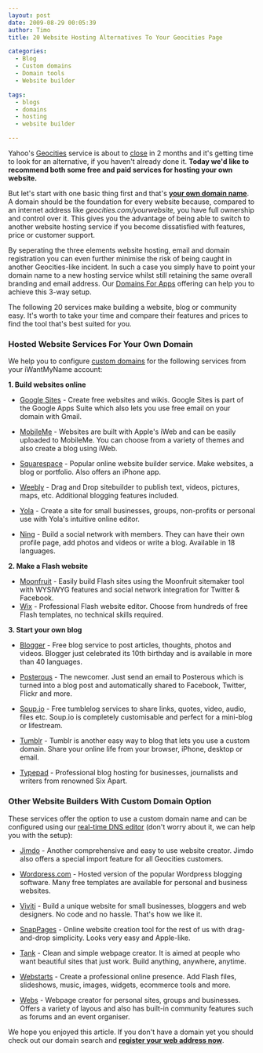 ```yaml
---
layout: post
date: 2009-08-29 00:05:39
author: Timo
title: 20 Website Hosting Alternatives To Your Geocities Page

categories:
  - Blog
  - Custom domains
  - Domain tools
  - Website builder

tags:
  - blogs
  - domains
  - hosting
  - website builder

---
```


Yahoo's [Geocities](http://geocities.yahoo.com/ "Geocities") service is about to [close](http://www.techcrunch.com/2009/04/23/yahoo-quietly-pulls-the-plug-on-geocities/ "Geocities closes") in 2 months and it's getting time to look for an alternative, if you haven't already done it. **Today we'd like to recommend both some free and paid services for hosting your own website.**

But let's start with one basic thing first and that's [**your own domain name**](https://iwantmyname.com/domains "Your own domain name"). A domain should be the foundation for every website because, compared to an internet address like _geocities.com/yourwebsite,_ you have full ownership and control over it. This gives you the advantage of being able to switch to another website hosting service if you become dissatisfied with features, price or customer support.

By seperating the three elements website hosting, email and domain registration you can even further minimise the risk of being caught in another Geocities-like incident. In such a case you simply have to point your domain name to a new hosting service whilst still retaining the same overall branding and email address. Our [Domains For Apps](https://iwantmyname.com/features/custom-domain-applications-and-dns "Domains For Apps") offering can help you to achieve this 3-way setup.

The following 20 services make building a website, blog or community easy. It's worth to take your time and compare their features and prices to find the tool that's best suited for you.

### Hosted Website Services For Your Own Domain

We help you to configure [custom domains](https://iwantmyname.com/features/custom-domain-applications-and-dns "Custom Domains For Apps") for the following services from your iWantMyName account:

**1. Build websites online**

*   [Google Sites](https://iwantmyname.com/features/applications/google-apps-for-your-domain/create-free-webpage-with-sites "Google Sites Website Builder") - Create free websites and wikis. Google Sites is part of the Google Apps Suite which also lets you use free email on your domain with Gmail.
*   [MobileMe](https://iwantmyname.com/features/applications/custom-domain-apps/apple/mobileme-personal-domains "MobileMe Personal Domains") - Websites are built with Apple's iWeb and can be easily uploaded to MobileMe. You can choose from a variety of themes and also create a blog using iWeb.

*   [Squarespace](https://iwantmyname.com/features/applications/custom-domain-apps/websites/squarespace-build-your-website-with-own-url "Squarespace Sitebuilder") - Popular online website builder service. Make websites, a blog or portfolio. Also offers an iPhone app.

*   [Weebly](https://iwantmyname.com/features/applications/custom-domain-apps/websites/weebly-create-free-website-with-own-address "Weebly Websites Online") - Drag and Drop sitebuilder to publish text, videos, pictures, maps, etc. Additional blogging features included.

*   [Yola](https://iwantmyname.com/features/applications/custom-domain-apps/websites/customise-yola-with-personal-url "Make your website with Yola") - Create a site for small businesses, groups, non-profits or personal use with Yola's intuitive online editor.
*   [Ning](https://iwantmyname.com/features/applications/custom-domain-apps/social-networks/ning-hosted-whitelabel-dns-setup "Ning social network builder") - Build a social network with members. They can have their own profile page, add photos and videos or write a blog. Available in 18 languages.

**2. Make a Flash website**

*   [Moonfruit](https://iwantmyname.com/features/applications/custom-domain-apps/websites/moonfruit-simple-website-builder "Free easy website Builder Moonfruit") - Easily build Flash sites using the Moonfruit sitemaker tool with WYSIWYG features and social network integration for Twitter & Facebook.
*   [Wix](https://iwantmyname.com/features/applications/custom-domain-apps/websites/wix-make-flash-website-own-url "Flash website builder Wix") - Professional Flash website editor. Choose from hundreds of free Flash templates, no technical skills required.

**3. Start your own blog**

*   [Blogger](https://iwantmyname.com/features/applications/custom-domain-apps/blogs/blogger-blogspot-free-blog-with-own-url "Blogger free blog hosting") - Free blog service to post articles, thoughts, photos and videos. Blogger just celebrated its 10th birthday and is available in more than 40 languages.
*   [Posterous](https://iwantmyname.com/features/applications/custom-domain-apps/blogs/posterous-blog-photos-mp3-video-by-email "Posterous blog service") - The newcomer. Just send an email to Posterous which is turned into a blog post and automatically shared to Facebook, Twitter, Flickr and more.

*   [Soup.io](https://iwantmyname.com/features/applications/custom-domain-apps/blogs/soup.io-free-tumblelog-with-own-url "Soup.io Tumblelog hosting") - Free tumblelog services to share links, quotes, video, audio, files etc. Soup.io is completely customisable and perfect for a mini-blog or lifestream.

*   [Tumblr](https://iwantmyname.com/features/applications/custom-domain-apps/blogs/tumblr-tumblelog-easy-blog-with-own-url "Tumblr easy blog") - Tumblr is another easy way to blog that lets you use a custom domain. Share your online life from your browser, iPhone, desktop or email.
*   [Typepad](https://iwantmyname.com/features/applications/custom-domain-apps/blogs/typepad-professional-blog-service-dns-setup "Professional Blogging with Typepad") - Professional blog hosting for businesses, journalists and writers from renowned Six Apart.

### Other Website Builders With Custom Domain Option
These services offer the option to use a custom domain name and can be configured using our [real-time DNS editor](http://blog.iwantmyname.com/2009/06/real-time-dns-management-for-your-domains.html "Real-time DNS editor") (don't worry about it, we can help you with the setup):

*   [Jimdo](http://www.jimdo.com "Website Builder Jimdo") - Another comprehensive and easy to use website creator. Jimdo also offers a special import feature for all Geocities customers.
*   [Wordpress.com](http://wordpress.com "Wordpress.com custom domain") - Hosted version of the popular Wordpress blogging software. Many free templates are available for personal and business websites.

*   [Viviti](http://viviti.com "Easy sitebuilder Viviti") - Build a unique website for small businesses, bloggers and web designers. No code and no hassle. That's how we like it.

*   [SnapPages](http://www.snappages.com/ "SnapPages website creator") - Online website creation tool for the rest of us with drag-and-drop simplicity. Looks very easy and Apple-like.
*   [Tank](http://Withtank.com "Create websites with Tank") - Clean and simple webpage creator. It is aimed at people who want beautiful sites that just work. Build anything, anywhere, anytime.
*   [Webstarts](http://webstarts.com "Make your own Website with Webstarts ") - Create a professional online presence. Add Flash files, slideshows, music, images, widgets, ecommerce tools and more.

*   [Webs](http://webs.com "Online website creator Webs") - Webpage creator for personal sites, groups and businesses. Offers a variety of layous and also has built-in community features such as forums and an event organiser.

We hope you enjoyed this article. If you don't have a domain yet you should check out our domain search and **[register your web address now](https://iwantmyname.com "Domain registration")**.

